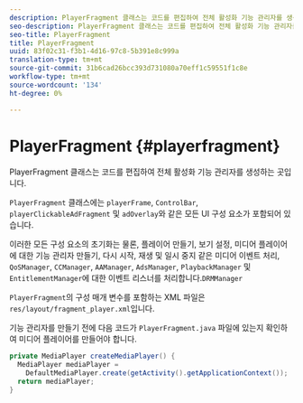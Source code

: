 ```yaml
---
description: PlayerFragment 클래스는 코드를 편집하여 전체 활성화 기능 관리자를 생성하는 곳입니다.
seo-description: PlayerFragment 클래스는 코드를 편집하여 전체 활성화 기능 관리자를 생성하는 곳입니다.
seo-title: PlayerFragment
title: PlayerFragment
uuid: 83f02c31-f3b1-4d16-97c8-5b391e8c999a
translation-type: tm+mt
source-git-commit: 31b6cad26bcc393d731080a70eff1c59551f1c8e
workflow-type: tm+mt
source-wordcount: '134'
ht-degree: 0%

---
```



# PlayerFragment {#playerfragment}

PlayerFragment 클래스는 코드를 편집하여 전체 활성화 기능 관리자를 생성하는 곳입니다.

`PlayerFragment` 클래스에는 `playerFrame`, `ControlBar`, `playerClickableAdFragment` 및 `adOverlay`와 같은 모든 UI 구성 요소가 포함되어 있습니다.

이러한 모든 구성 요소의 초기화는 물론, 플레이어 만들기, 보기 설정, 미디어 플레이어에 대한 기능 관리자 만들기, 다시 시작, 재생 및 일시 중지 같은 미디어 이벤트 처리, `QoSManager`, `CCManager`, `AAManager`, `AdsManager`, `PlaybackManager` 및 `EntitlementManager`에 대한 이벤트 리스너를 처리합니다.`DRMManager`

`PlayerFragment`의 구성 매개 변수를 포함하는 XML 파일은 `res/layout/fragment_player.xml`입니다.

기능 관리자를 만들기 전에 다음 코드가 `PlayerFragment.java` 파일에 있는지 확인하여 미디어 플레이어를 만들어야 합니다.

```java
private MediaPlayer createMediaPlayer() { 
  MediaPlayer mediaPlayer =  
    DefaultMediaPlayer.create(getActivity().getApplicationContext()); 
  return mediaPlayer; 
}
```
